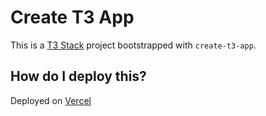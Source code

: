 # Create T3 App
This is a [T3 Stack](https://create.t3.gg/) project bootstrapped with `create-t3-app`.

## How do I deploy this?
Deployed on [Vercel](the-stuff-place.vercel.app)
